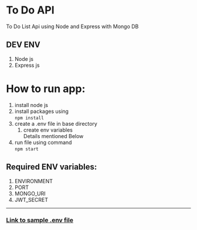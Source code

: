 # To Do API
To Do List Api using Node and Express with Mongo DB

## DEV ENV
1. Node js
2. Express js

# How to run app:
1. install node js
2. install packages using  
   `npm install`
3. create a .env file in base directory
    1. create env variables  
       Details mentioned Below
4. run file using command  
   `npm start`

## Required ENV variables:
1. ENVIRONMENT
2. PORT
3. MONGO_URI
4. JWT_SECRET

___

### [Link to sample .env file](https://github.com/SaadJamilAkhtar/Sample-env-file)
